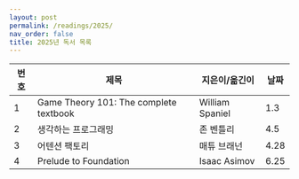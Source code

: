 ```yaml
---
layout: post
permalink: /readings/2025/
nav_order: false
title: 2025년 독서 목록
---
```


번호 | 제목 | 지은이/옮긴이 | 날짜
-----|------|---------------|------
1 | Game Theory 101: The complete textbook | William Spaniel | 1.3
2 | 생각하는 프로그래밍 | 존 벤틀리 | 4.5
3 | 어텐션 팩토리 | 매튜 브래넌 | 4.28
4 | Prelude to Foundation | Isaac Asimov | 6.25

